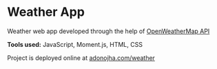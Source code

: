 # Weather App
Weather web app developed through the help of [OpenWeatherMap API](https://openweathermap.org/current)

**Tools used:** JavaScript, Moment.js, HTML, CSS


Project is deployed online at [adonojha.com/weather](https://adonojha.com/weather)

